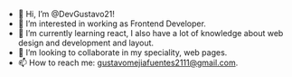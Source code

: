 - 👋 Hi, I’m @DevGustavo21!
- 👀 I’m interested in working as Frontend Developer.
- 🌱 I’m currently learning react, I also have a lot of knowledge about web design and development and layout.
- 💞️ I’m looking to collaborate in my speciality, web pages.
- 📫 How to reach me: gustavomejiafuentes2111@gmail.com.

<!---
DevGustavo21/DevGustavo21 is a ✨ special ✨ repository because its `README.md` (this file) appears on your GitHub profile.
You can click the Preview link to take a look at your changes.
--->
